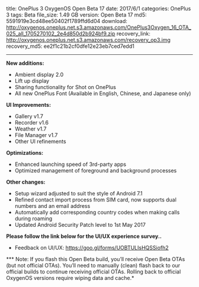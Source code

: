 title: OnePlus 3 OxygenOS Open Beta 17
date: 2017/6/1
categories: OnePlus 3
tags: Beta
file_size: 1.49 GB
version: Open Beta 17
md5: 5591919e3cd48ee50402f1789ffd6d04
download: http://oxygenos.oneplus.net.s3.amazonaws.com/OnePlus3Oxygen_16_OTA_025_all_1705270102_2e4d850d2b924bf9.zip
recovery_link: http://oxygenos.oneplus.net.s3.amazonaws.com/recovery_op3.img
recovery_md5: ee2f1c21b2cf0dfe12e23eb7ced7edd1

---
**New additions:**
* Ambient display 2.0
* Lift up display
* Sharing functionality for Shot on OnePlus
* All new OnePlus Font (Available in English, Chinese, and Japanese only)


**UI Improvements:**
* Gallery v1.7
* Recorder v1.6
* Weather v1.7
* File Manager v1.7
* Other UI refinements


**Optimizations:**
* Enhanced launching speed of 3rd-party apps
* Optimized management of foreground and background processes 


**Other changes:**
* Setup wizard adjusted to suit the style of Android 7.1 
* Refined contact import process from SIM card, now supports dual numbers and an email address
* Automatically add corresponding country codes when making calls during roaming
* Updated Android Security Patch level to 1st May 2017


**Please follow the link below for the UI/UX experience survey..**
* Feedback on UI/UX: https://goo.gl/forms/UOBTULIsHQSSiofh2

*** Note: If you flash this Open Beta build, you’ll receive Open Beta OTAs (but not official OTAs). You’ll need to manually (clean) flash back to our official builds to continue receiving official OTAs. Rolling back to official OxygenOS versions require wiping data and cache.*